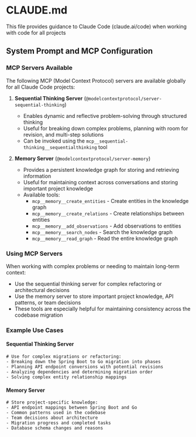# CLAUDE.md

This file provides guidance to Claude Code (claude.ai/code) when working with code for all projects

## System Prompt and MCP Configuration

### MCP Servers Available
The following MCP (Model Context Protocol) servers are available globally for all Claude Code projects:

1. **Sequential Thinking Server** (`@modelcontextprotocol/server-sequential-thinking`)
   - Enables dynamic and reflective problem-solving through structured thinking
   - Useful for breaking down complex problems, planning with room for revision, and multi-step solutions
   - Can be invoked using the `mcp__sequential-thinking__sequentialthinking` tool

2. **Memory Server** (`@modelcontextprotocol/server-memory`)
   - Provides a persistent knowledge graph for storing and retrieving information
   - Useful for maintaining context across conversations and storing important project knowledge
   - Available tools:
     - `mcp__memory__create_entities` - Create entities in the knowledge graph
     - `mcp__memory__create_relations` - Create relationships between entities
     - `mcp__memory__add_observations` - Add observations to entities
     - `mcp__memory__search_nodes` - Search the knowledge graph
     - `mcp__memory__read_graph` - Read the entire knowledge graph

### Using MCP Servers
When working with complex problems or needing to maintain long-term context:
- Use the sequential thinking server for complex refactoring or architectural decisions
- Use the memory server to store important project knowledge, API patterns, or team decisions
- These tools are especially helpful for maintaining consistency across the codebase migration

### Example Use Cases

#### Sequential Thinking Server
```
# Use for complex migrations or refactoring:
- Breaking down the Spring Boot to Go migration into phases
- Planning API endpoint conversions with potential revisions
- Analyzing dependencies and determining migration order
- Solving complex entity relationship mappings
```

#### Memory Server
```
# Store project-specific knowledge:
- API endpoint mappings between Spring Boot and Go
- Common patterns used in the codebase
- Team decisions about architecture
- Migration progress and completed tasks
- Database schema changes and reasons
```

